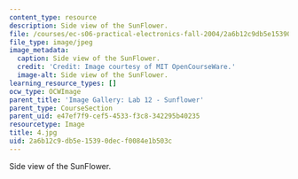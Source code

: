 ```yaml
---
content_type: resource
description: Side view of the SunFlower.
file: /courses/ec-s06-practical-electronics-fall-2004/2a6b12c9db5e15390decf0084e1b503c_4.jpg
file_type: image/jpeg
image_metadata:
  caption: Side view of the SunFlower.
  credit: 'Credit: Image courtesy of MIT OpenCourseWare.'
  image-alt: Side view of the SunFlower.
learning_resource_types: []
ocw_type: OCWImage
parent_title: 'Image Gallery: Lab 12 - Sunflower'
parent_type: CourseSection
parent_uid: e47ef7f9-cef5-4533-f3c8-342295b40235
resourcetype: Image
title: 4.jpg
uid: 2a6b12c9-db5e-1539-0dec-f0084e1b503c
---
```

Side view of the SunFlower.

